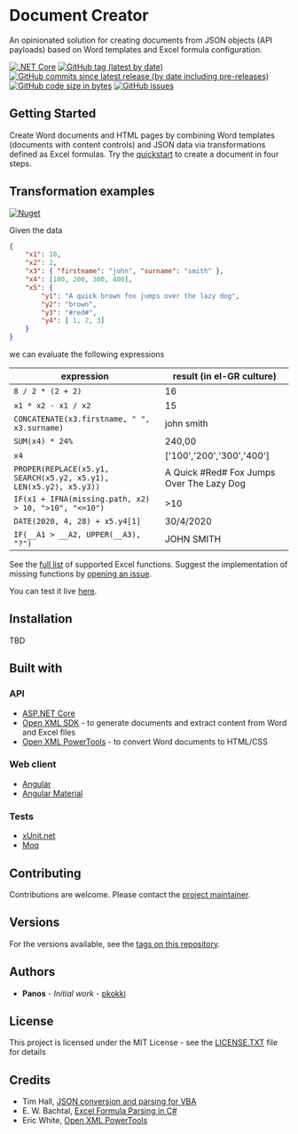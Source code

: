 # Document Creator

An opinionated solution for creating documents from JSON objects (API payloads) based on Word templates and Excel formula configuration.

[![.NET Core](https://github.com/pkokki/DocumentCreator/workflows/.NET%20Core/badge.svg)](https://github.com/pkokki/DocumentCreator/actions?query=workflow%3A%22.NET+Core%22)
[![GitHub tag (latest by date)](https://img.shields.io/github/v/tag/pkokki/DocumentCreator)](https://github.com/pkokki/DocumentCreator/releases) 
[![GitHub commits since latest release (by date including pre-releases)](https://img.shields.io/github/commits-since/pkokki/DocumentCreator/0.3.0-alpha/master?include_prereleases)](https://github.com/pkokki/DocumentCreator/commits/master) 
[![GitHub code size in bytes](https://img.shields.io/github/languages/code-size/pkokki/DocumentCreator)](https://github.com/pkokki/DocumentCreator) 
[![GitHub issues](https://img.shields.io/github/issues/pkokki/DocumentCreator)](https://github.com/pkokki/DocumentCreator/issues)

## Getting Started

Create Word documents and HTML pages by combining Word templates (documents with content controls) and JSON data via transformations defined as Excel formulas. Try the [quickstart](https://document-creator.azurewebsites.net/#/) to create a document in four steps.

## Transformation examples

[![Nuget](https://img.shields.io/nuget/v/JsonExcelExpressions)](https://www.nuget.org/packages/JsonExcelExpressions/)

Given the data

```json
{
    "x1": 10,
    "x2": 2,
    "x3": { "firstname": "john", "surname": "smith" },
    "x4": [100, 200, 300, 400],
    "x5": {
        "y1": "A quick brown fox jumps over the lazy dog",
        "y2": "brown",
        "y3": "#red#",
        "y4": [ 1, 2, 3]
    }
}
```

we can evaluate the following expressions

| expression | result (in el-GR culture) |
| --- | --- | 
| `8 / 2 * (2 + 2)` | 16 |
| `x1 * x2 - x1 / x2` | 15 |
| `CONCATENATE(x3.firstname, " ", x3.surname)` | john smith |
| `SUM(x4) * 24%` | 240,00 |
| `x4` | ['100','200','300','400'] |
| `PROPER(REPLACE(x5.y1, SEARCH(x5.y2, x5.y1), LEN(x5.y2), x5.y3))` | A Quick #Red# Fox Jumps Over The Lazy Dog |
| `IF(x1 + IFNA(missing.path, x2) > 10, ">10", "<=10")` | >10 |
| `DATE(2020, 4, 28) + x5.y4[1]` | 30/4/2020 |
| `IF(__A1 > __A2, UPPER(__A3), "?")` | JOHN SMITH |

See the [full list](https://github.com/pkokki/DocumentCreator/wiki/Supported-Excel-Functions) of supported Excel functions. Suggest the implementation of missing functions by [opening an issue](https://github.com/pkokki/DocumentCreator/issues/new).

You can test it live [here](https://document-creator.azurewebsites.net/#/expressions). 

## Installation

TBD

## Built with

### API

* [ASP.NET Core](https://github.com/dotnet/aspnetcore) 
* [Open XML SDK](https://github.com/OfficeDev/Open-XML-SDK) - to generate documents and extract content from Word and Excel files
* [Open XML PowerTools](https://github.com/EricWhiteDev/Open-Xml-PowerTools) - to convert Word documents to HTML/CSS

### Web client

* [Angular](https://github.com/angular/angular)
* [Angular Material](https://github.com/angular/components)

### Tests

* [xUnit.net](https://github.com/xunit/xunit)
* [Moq](https://github.com/moq/moq4)

## Contributing

Contributions are welcome. Please contact the [project maintainer](https://github.com/pkokki).

## Versions

For the versions available, see the [tags on this repository](https://github.com/pkokki/DocumentCreator/tags). 

## Authors

* **Panos** - *Initial work* - [pkokki](https://github.com/pkokki)

## License

This project is licensed under the MIT License - see the [LICENSE.TXT](LICENSE.TXT) file for details

## Credits
* Tim Hall, [JSON conversion and parsing for VBA](https://github.com/VBA-tools/VBA-JSON)
* E. W. Bachtal, [Excel Formula Parsing in C#](https://ewbi.blogs.com/develops/2007/03/excel_formula_p.html)
* Eric White, [Open XML PowerTools](https://github.com/EricWhiteDev)

